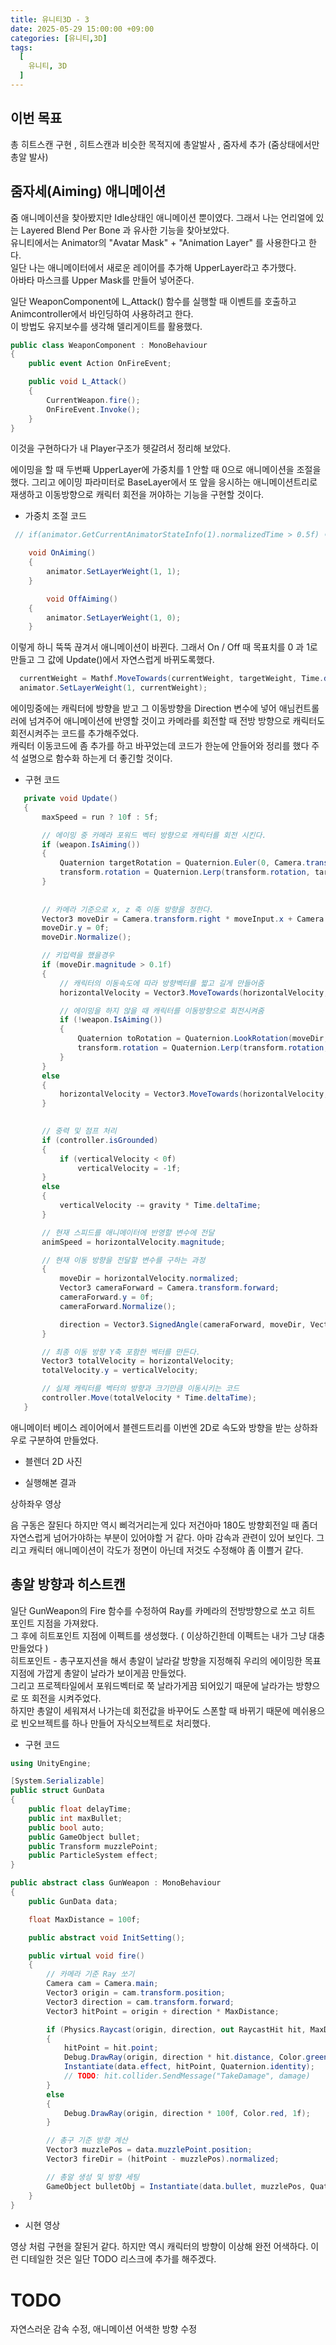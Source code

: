 ```yaml
---
title: 유니티3D - 3
date: 2025-05-29 15:00:00 +09:00
categories: [유니티,3D]
tags:
  [
    유니티, 3D
  ]
---
```

## 이번 목표
총 히트스캔 구현 , 히트스캔과 비슷한 목적지에 총알발사 , 줌자세 추가 (줌상태에서만 총알 발사)

## 줌자세(Aiming) 애니메이션
줌 애니메이션을 찾아봤지만 Idle상태인 애니메이션 뿐이였다. 그래서 나는 언리얼에 있는 Layered Blend Per Bone 과 유사한 기능을 찾아보았다.  
유니티에서는  Animator의 "Avatar Mask" + "Animation Layer" 를 사용한다고 한다.  
일단 나는 애니메이터에서 새로운 레이어를 추가해 UpperLayer라고 추가했다.  
아바타 마스크를 Upper Mask를 만들어 넣어준다.  

일단 WeaponComponent에 L_Attack() 함수를 실행할 때 이벤트를 호출하고 Animcontroller에서 바인딩하여 사용하려고 한다.  
이 방법도 유지보수를 생각해 델리게이트를 활용했다.  

```c#
public class WeaponComponent : MonoBehaviour
{
    public event Action OnFireEvent;

    public void L_Attack()
    {
        CurrentWeapon.fire();
        OnFireEvent.Invoke();
    }
}
```

이것을 구현하다가 내 Player구조가 헷갈려서 정리해 보았다.

에이밍을 할 때 두번째 UpperLayer에 가중치를 1 안할 때 0으로 애니메이션을 조절을 했다.
그리고 에이밍 파라미터로 BaseLayer에서 또 앞을 응시하는 애니메이션트리로 재생하고 이동방향으로 캐릭터 회전을 꺼야하는 기능을 구현할 것이다.  

- 가중치 조절 코드
```c#
 // if(animator.GetCurrentAnimatorStateInfo(1).normalizedTime > 0.5f) 이것은 2번째레이어의 애니메이션 절반 진행이다.

    void OnAiming()
    {
        animator.SetLayerWeight(1, 1);
    }

        void OffAiming()
    {
        animator.SetLayerWeight(1, 0);
    }
```
이렇게 하니 뚝뚝 끊겨서 애니메이션이 바뀐다.
그래서 On / Off  때 목표치를 0 과 1로 만들고 그 값에 Update()에서 자연스럽게 바뀌도록했다.

```c#
  currentWeight = Mathf.MoveTowards(currentWeight, targetWeight, Time.deltaTime * 5);
  animator.SetLayerWeight(1, currentWeight);
```

에이밍중에는 캐릭터에 방향을 받고 그 이동방향을 Direction 변수에 넣어 애님컨트롤러에 넘겨주어 애니메이션에 반영할 것이고 카메라를 회전할 때 전방 방향으로 캐릭터도 회전시켜주는 코드를 추가해주었다.  
캐릭터 이동코드에 좀 추가를 하고 바꾸었는데 코드가 한눈에 안들어와 정리를 했다 주석 설명으로 함수화 하는게 더 좋긴할 것이다.  

- 구현 코드
```c#
   private void Update()
   {
       maxSpeed = run ? 10f : 5f;

       // 에이밍 중 카메라 포워드 벡터 방향으로 캐릭터를 회전 시킨다.
       if (weapon.IsAiming())
       {
           Quaternion targetRotation = Quaternion.Euler(0, Camera.transform.eulerAngles.y, 0);
           transform.rotation = Quaternion.Lerp(transform.rotation, targetRotation, turnSpeed * Time.deltaTime);
       }
       
       
       // 카메라 기준으로 x, z 축 이동 방향을 정한다.
       Vector3 moveDir = Camera.transform.right * moveInput.x + Camera.transform.forward * moveInput.y;
       moveDir.y = 0f;
       moveDir.Normalize();

       // 키입력을 했을경우
       if (moveDir.magnitude > 0.1f)
       {
           // 캐릭터의 이동속도에 따라 방향벡터를 짧고 길게 만들어줌
           horizontalVelocity = Vector3.MoveTowards(horizontalVelocity, moveDir * maxSpeed, acceleration * Time.deltaTime);

           // 에이밍을 하지 않을 때 캐릭터를 이동방향으로 회전시켜줌
           if (!weapon.IsAiming())
           {
               Quaternion toRotation = Quaternion.LookRotation(moveDir, Vector3.up);
               transform.rotation = Quaternion.Lerp(transform.rotation, toRotation, turnSpeed * Time.deltaTime);
           }
       }
       else
       {
           horizontalVelocity = Vector3.MoveTowards(horizontalVelocity, Vector3.zero, deceleration * Time.deltaTime);
       }
       

       // 중력 및 점프 처리
       if (controller.isGrounded)
       {
           if (verticalVelocity < 0f)
               verticalVelocity = -1f; 
       }
       else
       {
           verticalVelocity -= gravity * Time.deltaTime;
       }

       // 현재 스피드를 애니메이터에 반영할 변수에 전달
       animSpeed = horizontalVelocity.magnitude;

       // 현재 이동 방향을 전달할 변수를 구하는 과정
       {
           moveDir = horizontalVelocity.normalized;
           Vector3 cameraForward = Camera.transform.forward;
           cameraForward.y = 0f;
           cameraForward.Normalize();

           direction = Vector3.SignedAngle(cameraForward, moveDir, Vector3.up);
       }

       // 최종 이동 방향 Y축 포함한 벡터를 만든다.
       Vector3 totalVelocity = horizontalVelocity;
       totalVelocity.y = verticalVelocity;

       // 실제 캐릭터를 벡터의 방향과 크기만큼 이동시키는 코드
       controller.Move(totalVelocity * Time.deltaTime);
   }
```
애니메이터 베이스 레이어에서 블렌드트리를 이번엔 2D로 속도와 방향을 받는 상하좌우로 구분하여 만들었다.  
- 블렌더 2D 사진

- 실행해본 결과

상하좌우 영상


음 구동은 잘된다 하지만 역시 삐걱거리는게 있다 저건아마 180도 방향회전일 때 좀더 자연스럽게 넘어가야하는 부분이 있어야할 거 같다.  아마 감속과 관련이 있어 보인다. 그리고 캐릭터 애니메이션이 각도가 정면이 아닌데 저것도 수정해야 좀 이쁠거 같다.  

## 총알 방향과 히스트캔
일단 GunWeapon의 Fire 함수를 수정하여 Ray를 카메라의 전방방향으로 쏘고 히트 포인트 지점을 가져왔다.  
그 후에 히트포인트 지점에 이펙트를 생성했다. ( 이상하긴한데 이펙트는 내가 그냥 대충 만들었다 )  
히트포인트 - 총구포지션을 해서 총알이 날라갈 방향을 지정해줘 우리의 에이밍한 목표지점에 가깝게 총알이 날라가 보이게끔 만들었다.  
그리고 프로젝타일에서 포워드벡터로 쭉 날라가게끔 되어있기 때문에 날라가는 방향으로 또 회전을 시켜주었다.  
하지만 총알이 세워져서 나가는데 회전값을 바꾸어도 스폰할 때 바뀌기 때문에 메쉬용으로 빈오브젝트를 하나 만들어 자식오브젝트로 처리했다.  

- 구현 코드
```c#
using UnityEngine;

[System.Serializable]
public struct GunData
{
    public float delayTime;
    public int maxBullet;
    public bool auto;
    public GameObject bullet;
    public Transform muzzlePoint;
    public ParticleSystem effect;
}

public abstract class GunWeapon : MonoBehaviour
{
    public GunData data;

    float MaxDistance = 100f;

    public abstract void InitSetting();

    public virtual void fire()
    {
        // 카메라 기준 Ray 쏘기
        Camera cam = Camera.main;
        Vector3 origin = cam.transform.position;
        Vector3 direction = cam.transform.forward;
        Vector3 hitPoint = origin + direction * MaxDistance;

        if (Physics.Raycast(origin, direction, out RaycastHit hit, MaxDistance))
        {
            hitPoint = hit.point;
            Debug.DrawRay(origin, direction * hit.distance, Color.green, 1f);
            Instantiate(data.effect, hitPoint, Quaternion.identity);
            // TODO: hit.collider.SendMessage("TakeDamage", damage)
        }
        else
        {
            Debug.DrawRay(origin, direction * 100f, Color.red, 1f);
        }

        // 총구 기준 방향 계산
        Vector3 muzzlePos = data.muzzlePoint.position;
        Vector3 fireDir = (hitPoint - muzzlePos).normalized;

        // 총알 생성 및 방향 세팅
        GameObject bulletObj = Instantiate(data.bullet, muzzlePos, Quaternion.LookRotation(fireDir));
    }
}
```
- 시현 영상 

영상 처럼 구현을 잘된거 같다. 하지만 역시 캐릭터의 방향이 이상해 완전 어색하다.  이런 디테일한 것은 일단 TODO 리스크에 추가를 해주겠다.  

# TODO
자연스러운 감속 수정, 애니메이션 어색한 방향 수정